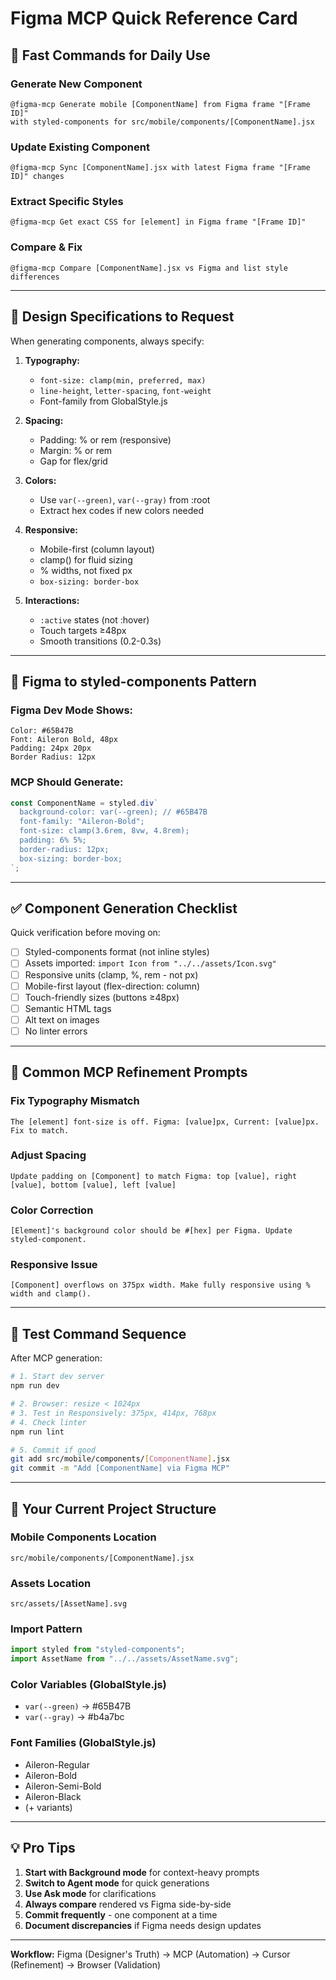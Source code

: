 # Figma MCP Quick Reference Card

## 🚀 Fast Commands for Daily Use

### Generate New Component
```
@figma-mcp Generate mobile [ComponentName] from Figma frame "[Frame ID]" 
with styled-components for src/mobile/components/[ComponentName].jsx
```

### Update Existing Component
```
@figma-mcp Sync [ComponentName].jsx with latest Figma frame "[Frame ID]" changes
```

### Extract Specific Styles
```
@figma-mcp Get exact CSS for [element] in Figma frame "[Frame ID]"
```

### Compare & Fix
```
@figma-mcp Compare [ComponentName].jsx vs Figma and list style differences
```

---

## 📐 Design Specifications to Request

When generating components, always specify:

1. **Typography:**
   - `font-size: clamp(min, preferred, max)`
   - `line-height`, `letter-spacing`, `font-weight`
   - Font-family from GlobalStyle.js

2. **Spacing:**
   - Padding: % or rem (responsive)
   - Margin: % or rem
   - Gap for flex/grid

3. **Colors:**
   - Use `var(--green)`, `var(--gray)` from :root
   - Extract hex codes if new colors needed

4. **Responsive:**
   - Mobile-first (column layout)
   - clamp() for fluid sizing
   - % widths, not fixed px
   - `box-sizing: border-box`

5. **Interactions:**
   - `:active` states (not :hover)
   - Touch targets ≥48px
   - Smooth transitions (0.2-0.3s)

---

## 🎨 Figma to styled-components Pattern

### Figma Dev Mode Shows:
```
Color: #65B47B
Font: Aileron Bold, 48px
Padding: 24px 20px
Border Radius: 12px
```

### MCP Should Generate:
```jsx
const ComponentName = styled.div`
  background-color: var(--green); // #65B47B
  font-family: "Aileron-Bold";
  font-size: clamp(3.6rem, 8vw, 4.8rem);
  padding: 6% 5%;
  border-radius: 12px;
  box-sizing: border-box;
`;
```

---

## ✅ Component Generation Checklist

Quick verification before moving on:

- [ ] Styled-components format (not inline styles)
- [ ] Assets imported: `import Icon from "../../assets/Icon.svg"`
- [ ] Responsive units (clamp, %, rem - not px)
- [ ] Mobile-first layout (flex-direction: column)
- [ ] Touch-friendly sizes (buttons ≥48px)
- [ ] Semantic HTML tags
- [ ] Alt text on images
- [ ] No linter errors

---

## 🔧 Common MCP Refinement Prompts

### Fix Typography Mismatch
```
The [element] font-size is off. Figma: [value]px, Current: [value]px. Fix to match.
```

### Adjust Spacing
```
Update padding on [Component] to match Figma: top [value], right [value], bottom [value], left [value]
```

### Color Correction
```
[Element]'s background color should be #[hex] per Figma. Update styled-component.
```

### Responsive Issue
```
[Component] overflows on 375px width. Make fully responsive using % width and clamp().
```

---

## 📱 Test Command Sequence

After MCP generation:

```bash
# 1. Start dev server
npm run dev

# 2. Browser: resize < 1024px
# 3. Test in Responsively: 375px, 414px, 768px
# 4. Check linter
npm run lint

# 5. Commit if good
git add src/mobile/components/[ComponentName].jsx
git commit -m "Add [ComponentName] via Figma MCP"
```

---

## 🎯 Your Current Project Structure

### Mobile Components Location
`src/mobile/components/[ComponentName].jsx`

### Assets Location
`src/assets/[AssetName].svg`

### Import Pattern
```jsx
import styled from "styled-components";
import AssetName from "../../assets/AssetName.svg";
```

### Color Variables (GlobalStyle.js)
- `var(--green)` → #65B47B
- `var(--gray)` → #b4a7bc

### Font Families (GlobalStyle.js)
- Aileron-Regular
- Aileron-Bold
- Aileron-Semi-Bold
- Aileron-Black
- (+ variants)

---

## 💡 Pro Tips

1. **Start with Background mode** for context-heavy prompts
2. **Switch to Agent mode** for quick generations
3. **Use Ask mode** for clarifications
4. **Always compare** rendered vs Figma side-by-side
5. **Commit frequently** - one component at a time
6. **Document discrepancies** if Figma needs design updates

---

**Workflow:** Figma (Designer's Truth) → MCP (Automation) → Cursor (Refinement) → Browser (Validation)


